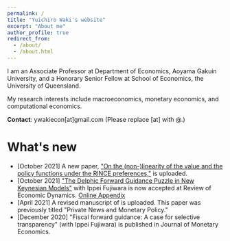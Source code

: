 ```yaml
---
permalink: /
title: "Yuichiro Waki's website"
excerpt: "About me"
author_profile: true
redirect_from: 
  - /about/
  - /about.html
---
```


I am an Associate Professor at Department of Economics, Aoyama Gakuin University, and a Honorary Senior Fellow at School of Economics, the University of Queensland. 

My research interests include macroeconomics, monetary economics, and computational economics. 

**Contact**: ywakiecon[at]gmail.com    (Please replace [at] with @.)

What's new
======
* [October 2021] A new paper, ["On the (non-)linearity of the value and the policy functions under the RINCE preferences,"](/files/Waki_RINCE.pdf) is uploaded.
* [October 2021] ["The Delphic Forward Guidance Puzzle in New Keynesian Models"](https://www.sciencedirect.com/science/article/pii/S1094202521000752?dgcid=author) with Ippei Fujiwara is now accepted at Review of Economic Dynamics. [Online Appendix](/files/Fujiwara_Waki_DFGP_OnlineAppendix.pdf)
* [April 2021] A revised manuscript of is uploaded. This paper was previously titled "Private News and Monetary Policy."
* [December 2020] "Fiscal forward guidance: A case for selective transparency" (with Ippei Fujiwara) is published in Journal of Monetary Economics. 




